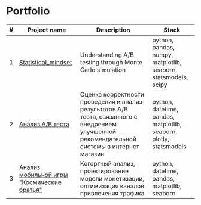 # Portfolio

#|Project name| Description | Stack |
|---|---| --- | --- |
1| [Statistical_mindset](https://github.com/IliyaGribenko/Portfolio/tree/main/Statistical_mindset) | Understanding A/B testing through Monte Carlo simulation | python, pandas, numpy, matplotlib, seaborn, statsmodels, scipy |
2| [Анализ A/B теста](https://github.com/IliyaGribenko/Portfolio/blob/main/ab_test_recommendation_system/ab_test_recommendation_system.ipynb) | Оценка корректности проведения и анализ результатов A/B теста, связанного с внедрением улучшенной рекомендательной системы в интернет магазин | python, datetime, pandas, matplotlib, seaborn, plotly, statsmodels |
3| [Анализ мобильной игры "Космические братья"](https://github.com/IliyaGribenko/Portfolio/tree/main/game_analysis_Cosmo_Brother) | Когортный анализ, проектирование модели монетизации, оптимизация каналов привлечения трафика | python, datetime, pandas, matplotlib, seaborn |
